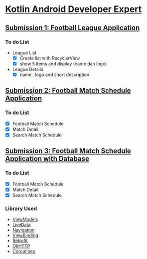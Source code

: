 # [Kotlin Android Developer Expert](https://www.dicoding.com/academies/55?course_ref=76eaef3aef3c70ad2486eea9)

## [Submission 1: Football League Application](https://github.com/budiardianata/kade/tree/submission1)

### To do List
+ League List
	- [x] Create list with RecyclerView
	- [x] show 5 items and display (name dan logo)
 + League Details
	 - [x] name , logo and short description

## [Submission 2: Football Match Schedule Application](https://github.com/budiardianata/kade/tree/submission2)

### To do List
- [x] Football Match Schedule
- [x] Match Detail
- [x] Search Match Schedule

## [Submission 3: Football Match Schedule Application with Database](https://github.com/budiardianata/kade/tree/submission3)

### To do List
- [x] Football Match Schedule
- [x] Match Detail
- [x] Search Match Schedule

### Library Used
- [ViewModels](https://developer.android.com/topic/libraries/architecture/viewmodel)
- [LiveData](https://developer.android.com/topic/libraries/architecture/livedata)
- [Navigation](https://developer.android.com/topic/libraries/architecture/navigation/)
- [ViewBinding](https://developer.android.com/topic/libraries/view-binding)
- [Retrofit](https://square.github.io/retrofit/)
- [OkHTTP](https://square.github.io/okhttp/)
- [Coroutines](https://kotlinlang.org/docs/reference/coroutines-overview.html)